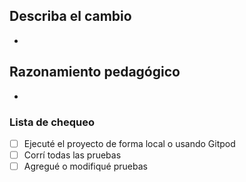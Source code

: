## Describa el cambio
+
## Razonamiento pedagógico
+

### Lista de chequeo
- [ ] Ejecuté el proyecto de forma local o usando Gitpod
- [ ] Corrí todas las pruebas
- [ ] Agregué o modifiqué pruebas
